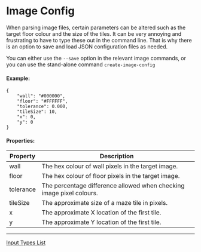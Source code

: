 # Image Config
When parsing image files, certain parameters can be altered such as the target floor colour and the size of the tiles. It can be very annoying and frustrating to have to type these out in the command line. That is why there is an option to save and load JSON configuration files as needed.

You can either use the `--save` option in the relevant image commands, or you can use the stand-alone command `create-image-config`

#### Example:
```
{
	"wall": "#000000",
	"floor": "#FFFFFF",
	"tolerance": 0.000,
	"tileSize": 10,
	"x": 0,
	"y": 0
}
```


#### Properties:

| Property | Description |
| --- | --- |
| wall | The hex colour of wall pixels in the target image. |
| floor | The hex colour of floor pixels in the target image. |
| tolerance | The percentage difference allowed when checking image pixel colours. |
| tileSize | The approximate size of a maze tile in pixels. |
| x | The approximate X location of the first tile. |
| y | The approximate Y location of the first tile. |


---

[Input Types List](../input-root.md)